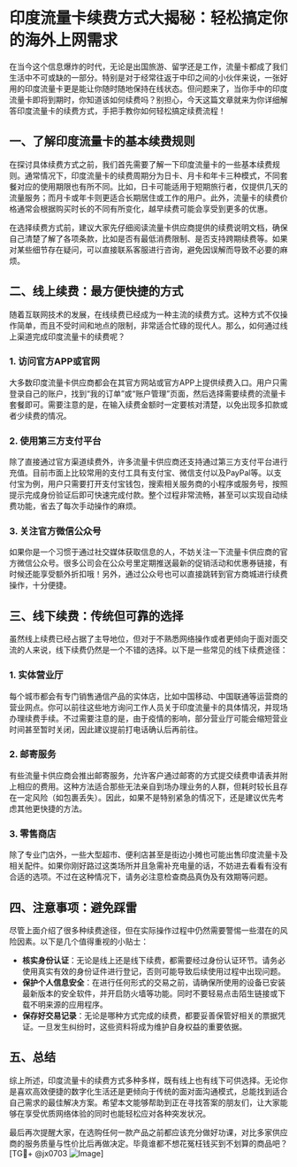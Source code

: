 # 印度流量卡续费方式大揭秘：轻松搞定你的海外上网需求

在当今这个信息爆炸的时代，无论是出国旅游、留学还是工作，流量卡都成了我们生活中不可或缺的一部分。特别是对于经常往返于中印之间的小伙伴来说，一张好用的印度流量卡更是能让你随时随地保持在线状态。但问题来了，当你手中的印度流量卡即将到期时，你知道该如何续费吗？别担心，今天这篇文章就来为你详细解答印度流量卡的续费方式，手把手教你如何轻松搞定续费流程！

## 一、了解印度流量卡的基本续费规则

在探讨具体续费方式之前，我们首先需要了解一下印度流量卡的一些基本续费规则。通常情况下，印度流量卡的续费周期分为日卡、月卡和年卡三种模式，不同套餐对应的使用期限也有所不同。比如，日卡可能适用于短期旅行者，仅提供几天的流量服务；而月卡或年卡则更适合长期居住或工作的用户。此外，流量卡的续费价格通常会根据购买时长的不同有所变化，越早续费可能会享受到更多的优惠。

在选择续费方式前，建议大家先仔细阅读流量卡供应商提供的续费说明文档，确保自己清楚了解了各项条款，比如是否有最低消费限制、是否支持跨期续费等。如果对某些细节存在疑问，可以直接联系客服进行咨询，避免因误解而导致不必要的麻烦。

## 二、线上续费：最方便快捷的方式

随着互联网技术的发展，在线续费已经成为一种主流的续费方式。这种方式不仅操作简单，而且不受时间和地点的限制，非常适合忙碌的现代人。那么，如何通过线上渠道完成印度流量卡的续费呢？

### 1. 访问官方APP或官网

大多数印度流量卡供应商都会在其官方网站或官方APP上提供续费入口。用户只需登录自己的账户，找到“我的订单”或“账户管理”页面，然后选择需要续费的流量卡套餐即可。需要注意的是，在输入续费金额时一定要核对清楚，以免出现多扣款或者少续费的情况。

### 2. 使用第三方支付平台

除了直接通过官方渠道续费外，许多流量卡供应商还支持通过第三方支付平台进行充值。目前市面上比较常用的支付工具有支付宝、微信支付以及PayPal等。以支付宝为例，用户只需要打开支付宝钱包，搜索相关服务商的小程序或服务号，按照提示完成身份验证后即可快速完成付款。整个过程非常流畅，甚至可以实现自动续费功能，省去了每次手动操作的麻烦。

### 3. 关注官方微信公众号

如果你是一个习惯于通过社交媒体获取信息的人，不妨关注一下流量卡供应商的官方微信公众号。很多公司会在公众号里定期推送最新的促销活动和优惠券链接，有时候还能享受额外折扣哦！另外，通过公众号也可以直接跳转到官方商城进行续费操作，十分便捷。

## 三、线下续费：传统但可靠的选择

虽然线上续费已经占据了主导地位，但对于不熟悉网络操作或者更倾向于面对面交流的人来说，线下续费仍然是一个不错的选择。以下是一些常见的线下续费途径：

### 1. 实体营业厅

每个城市都会有专门销售通信产品的实体店，比如中国移动、中国联通等运营商的营业网点。你可以前往这些地方询问工作人员关于印度流量卡的具体情况，并现场办理续费手续。不过需要注意的是，由于疫情的影响，部分营业厅可能会缩短营业时间甚至暂时关闭，因此建议提前打电话确认后再前往。

### 2. 邮寄服务

有些流量卡供应商会推出邮寄服务，允许客户通过邮寄的方式提交续费申请表并附上相应的费用。这种方法适合那些无法亲自到场办理业务的人群，但耗时较长且存在一定风险（如包裹丢失）。因此，如果不是特别紧急的情况下，还是建议优先考虑其他更快捷的方法。

### 3. 零售商店

除了专业门店外，一些大型超市、便利店甚至是街边小摊也可能出售印度流量卡及相关配件。如果你刚好路过这类场所并且急需补充电量的话，不妨进去看看有没有合适的选项。不过在这种情况下，请务必注意检查商品真伪及有效期等问题。

## 四、注意事项：避免踩雷

尽管上面介绍了很多种续费途径，但在实际操作过程中仍然需要警惕一些潜在的风险因素。以下是几个值得重视的小贴士：

- **核实身份认证**：无论是线上还是线下续费，都需要经过身份认证环节。请务必使用真实有效的身份证件进行登记，否则可能导致后续使用过程中出现问题。
- **保护个人信息安全**：在进行任何形式的交易之前，请确保所使用的设备已安装最新版本的安全软件，并开启防火墙等功能。同时不要轻易点击陌生链接或下载不明来源的应用程序。
- **保存好交易记录**：无论是哪种方式完成的续费，都要妥善保管好相关的票据凭证。一旦发生纠纷时，这些资料将成为维护自身权益的重要依据。

## 五、总结

综上所述，印度流量卡的续费方式多种多样，既有线上也有线下可供选择。无论你是喜欢高效便捷的数字化生活还是更倾向于传统的面对面沟通模式，总能找到适合自己需求的最佳解决方案。希望本文能够帮助到正在寻找答案的朋友们，让大家能够在享受优质网络体验的同时也能轻松应对各种突发状况。

最后再次提醒大家，在选购任何一款产品之前都应该充分做好功课，对比多家供应商的服务质量与性价比后再做决定。毕竟谁都不想花冤枉钱买到不划算的商品吧？[TG💪+ @jx0703 ![Image](https://github.com/user-attachments/assets/dbca1d08-cadb-493c-b0ec-ad6f7a83f270)]